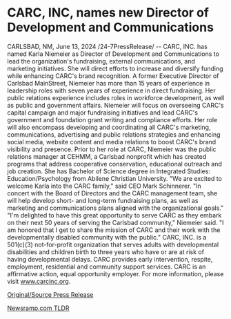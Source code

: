 # CARC, INC, names new Director of Development and Communications

CARLSBAD, NM, June 13, 2024 /24-7PressRelease/ -- CARC, INC. has named Karla Niemeier as Director of Development and Communications to lead the organization's fundraising, external communications, and marketing initiatives. She will direct efforts to increase and diversify funding while enhancing CARC's brand recognition.  A former Executive Director of Carlsbad MainStreet, Niemeier has more than 15 years of experience in leadership roles with seven years of experience in direct fundraising. Her public relations experience includes roles in workforce development, as well as public and government affairs.   Niemeier will focus on overseeing CARC's capital campaign and major fundraising initiatives and lead CARC's government and foundation grant writing and compliance efforts. Her role will also encompass developing and coordinating all CARC's marketing, communications, advertising and public relations strategies and enhancing social media, website content and media relations to boost CARC's brand visibility and presence.   Prior to her role at CARC, Niemeier was the public relations manager at CEHMM, a Carlsbad nonprofit which has created programs that address cooperative conservation, educational outreach and job creation. She has Bachelor of Science degree in Integrated Studies: Education/Psychology from Abilene Christian University.  "We are excited to welcome Karla into the CARC family," said CEO Mark Schinnerer. "In concert with the Board of Directors and the CARC management team, she will help develop short- and long-term fundraising plans, as well as marketing and communications plans aligned with the organizational goals."  "I'm delighted to have this great opportunity to serve CARC as they embark on their next 50 years of serving the Carlsbad community," Niemeier said. "I am honored that I get to share the mission of CARC and their work with the developmentally disabled community with the public."  CARC, INC. is a 501(c)(3) not-for-profit organization that serves adults with developmental disabilities and children birth to three years who have or are at risk of having developmental delays. CARC provides early intervention, respite, employment, residential and community support services. CARC is an affirmative action, equal opportunity employer. For more information, please visit www.carcinc.org. 

[Original/Source Press Release](https://www.24-7pressrelease.com/press-release/511696/carc-inc-names-new-director-of-development-and-communications) 

[Newsramp.com TLDR](https://newsramp.com/None) 